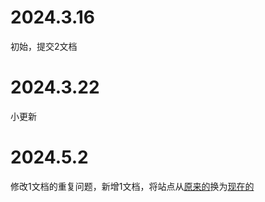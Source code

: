# 2024.3.16

初始，提交2文档

# 2024.3.22

小更新

# 2024.5.2

修改1文档的重复问题，新增1文档，将站点从[原来的](https://newazkbbys.github.io/Dao3DocsPro)换为[现在的](https://azkbbys.github.io/Dao3DocsPro)
